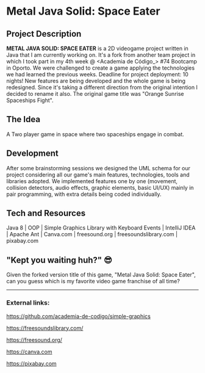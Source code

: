 
# Metal Java Solid: Space Eater

## Project Description

**METAL JAVA SOLID: SPACE EATER** is a 2D videogame project written in Java that I am currently working on. It's a fork from another team project in which I took part in my 4th week @ <Academia de Código_> #74 Bootcamp in Oporto.
We were challenged to create a game applying the technologies we had learned the previous weeks. Deadline for project deployment: 10 nights!
New features are being developed and the whole game is being redesigned. Since it's taking a different direction from the original intention I decided to rename it also. The original game title was "Orange Sunrise Spaceships Fight".

## The Idea

A Two player game in space where two spaceships engage in combat.

## Development

After some brainstorming sessions we designed the UML schema for our project considering all our game's main features, technologies, tools and libraries adopted. We implemented features one by one (movement, collision detectors, audio effects, graphic elements, basic UI/UX) mainly in pair programming, with extra details being coded individually.

## Tech and Resources

Java 8 | OOP | Simple Graphics Library with Keyboard Events | IntelliJ IDEA | Apache Ant | Canva.com | freesound.org | freesoundslibrary.com | pixabay.com

## "Kept you waiting huh?" 😎

Given the forked version title of this game, "Metal Java Solid: Space Eater", can you guess which is my favorite video game franchise of all time?
___________________________

### External links:

https://github.com/academia-de-codigo/simple-graphics

https://freesoundslibrary.com/

https://freesound.org/

https://canva.com

https://pixabay.com
